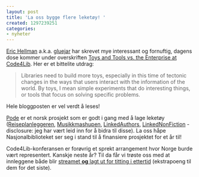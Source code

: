 ```yaml
---
layout: post
title: 'La oss bygge flere leketøy! '
created: 1297239251
categories:
- nyheter
---
```

<p><a href="http://go-to-hellman.blogspot.com/">Eric Hellman</a> a.k.a. <a href="http://twitter.com/#!/gluejar">gluejar</a> har skrevet mye interessant og fornuftig, dagens dose kommer under overskriften <a href="http://go-to-hellman.blogspot.com/2011/02/toys-and-tools-vs-enterprise-at.html">Toys and Tools vs. the Enterprise at Code4Lib</a>. Her er et bittelite utdrag:</p>
<blockquote><p>Libraries need to build more toys, especially in this time of tectonic changes in the ways that users interact with the information of the world. By toys, I mean simple experiments that do interesting things, or tools that focus on solving specific problems.</p></blockquote>
<p>Hele bloggposten er vel verdt å leses!</p>
<p><a href="http://www.bibpode.no/">Pode</a> er et norsk prosjekt som er godt i gang med å lage leketøy (<a href="http://www.bibpode.no/?q=node/5">Reiseplanleggeren</a>, <a href="http://www.bibpode.no/?q=node/6">Musikkmashupen</a>, <a href="http://www.bibpode.no/blogg/?p=1709">LinkedAuthors</a>, <a href="http://www.bibpode.no/blogg/?p=1732">LinkedNonFiction</a> - disclosure: jeg har vært leid inn for å bidra til disse). La oss håpe Nasjonalbiblioteket ser seg i stand til å finansiere prosjektet for et år til!</p>
<p>Code4Lib-konferansen er forøvrig et sprekt arrangement hvor Norge burde vært representert. Kanskje neste år? Til da får vi trøste oss med at innleggene både blir <a href="http://code4lib.org/conference/2011/schedule">streamet <strong>og</strong> lagt ut for titting i ettertid</a> (ekstrapoeng til dem for det siste).</p>
